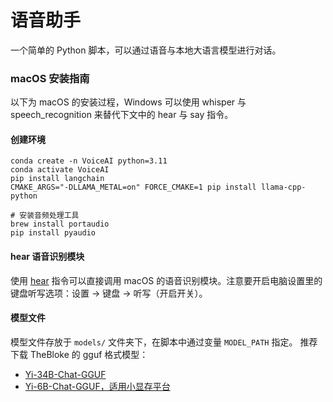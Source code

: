 # 语音助手

一个简单的 Python 脚本，可以通过语音与本地大语言模型进行对话。

### macOS 安装指南

以下为 macOS 的安装过程，Windows 可以使用 whisper 与 speech_recognition 来替代下文中的 hear 与 say 指令。

#### 创建环境
```
conda create -n VoiceAI python=3.11
conda activate VoiceAI
pip install langchain
CMAKE_ARGS="-DLLAMA_METAL=on" FORCE_CMAKE=1 pip install llama-cpp-python

# 安装音频处理工具
brew install portaudio
pip install pyaudio
```

#### hear 语音识别模块
使用 [hear](https://github.com/sveinbjornt/hear) 指令可以直接调用 macOS 的语音识别模块。注意要开启电脑设置里的键盘听写选项：设置 -> 键盘 -> 听写（开启开关）。

#### 模型文件
模型文件存放于  `models/` 文件夹下，在脚本中通过变量 `MODEL_PATH` 指定。
推荐下载 TheBloke 的 gguf 格式模型：
- [Yi-34B-Chat-GGUF](https://huggingface.co/TheBloke/Yi-34B-Chat-GGUF/blob/main/yi-34b-chat.Q8_0.gguf)
- [Yi-6B-Chat-GGUF，适用小显存平台](https://huggingface.co/TheBloke/Yi-6B-GGUF/blob/main/yi-6b.Q8_0.gguf)
